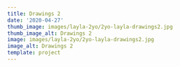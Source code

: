 ```yaml
---
title: Drawings 2
date: '2020-04-27'
thumb_image: images/layla-2yo/2yo-layla-drawings2.jpg
thumb_image_alt: Drawings 2
image: images/layla-2yo/2yo-layla-drawings2.jpg
image_alt: Drawings 2
template: project
---
```

